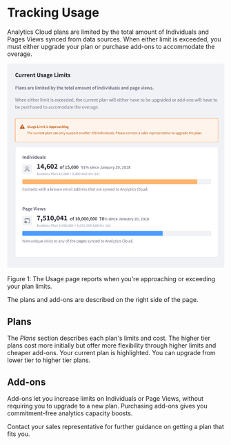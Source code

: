 # Tracking Usage

Analytics Cloud plans are limited by the total amount of Individuals and Pages Views synced from data sources. When either limit is exceeded, you must either upgrade your plan or purchase add-ons to accommodate the overage. 

![Figure 1: The Usage page reports when you're approaching or exceeding your plan limits.](../../images/current-usage.png)

Figure 1: The Usage page reports when you're approaching or exceeding your plan
limits. 

The plans and add-ons are described on the right side of the page. 

## Plans

The *Plans* section describes each plan's limits and cost. The higher tier plans
cost more initially but offer more flexibility through higher limits and cheaper
add-ons. Your current plan is highlighted. You can upgrade from lower tier to
higher tier plans. 

## Add-ons 

Add-ons let you increase limits on Individuals or Page Views, without requiring
you to upgrade to a new plan. Purchasing add-ons gives you commitment-free
analytics capacity boosts. 

Contact your sales representative for further guidance on getting a plan that
fits you. 
